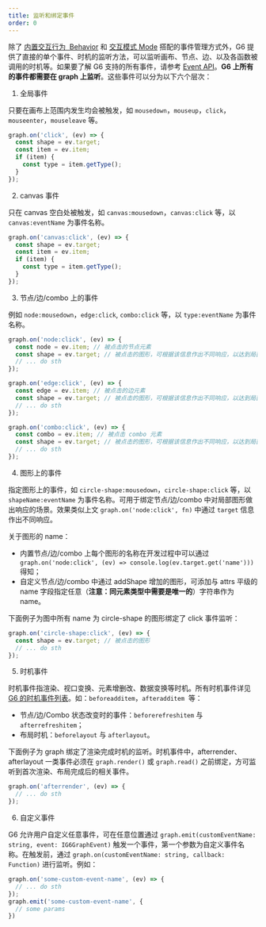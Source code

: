 ```yaml
---
title: 监听和绑定事件
order: 0
---
```


除了 [内置交互行为  Behavior](/zh/docs/manual/middle/states/default-behavior) 和 [交互模式 Mode](/zh/docs/manual/middle/states/mode) 搭配的事件管理方式外，G6 提供了直接的单个事件、时机的监听方法，可以监听画布、节点、边、以及各函数被调用的时机等。如果要了解 G6 支持的所有事件，请参考 [Event API](/zh/docs/api/Event)。**G6 上所有的事件都需要在 graph 上监听**。这些事件可以分为以下六个层次：

1. 全局事件

只要在画布上范围内发生均会被触发，如 `mousedown`，`mouseup`，`click`，`mouseenter`，`mouseleave` 等。

```javascript
graph.on('click', (ev) => {
  const shape = ev.target;
  const item = ev.item;
  if (item) {
    const type = item.getType();
  }
});
```

2. canvas 事件

只在 canvas 空白处被触发，如 `canvas:mousedown`，`canvas:click` 等，以`canvas:eventName` 为事件名称。

```javascript
graph.on('canvas:click', (ev) => {
  const shape = ev.target;
  const item = ev.item;
  if (item) {
    const type = item.getType();
  }
});
```

3. 节点/边/combo 上的事件

例如 `node:mousedown`，`edge:click`, `combo:click` 等，以 `type:eventName` 为事件名称。

```javascript
graph.on('node:click', (ev) => {
  const node = ev.item; // 被点击的节点元素
  const shape = ev.target; // 被点击的图形，可根据该信息作出不同响应，以达到局部响应效果
  // ... do sth
});

graph.on('edge:click', (ev) => {
  const edge = ev.item; // 被点击的边元素
  const shape = ev.target; // 被点击的图形，可根据该信息作出不同响应，以达到局部响应效果
  // ... do sth
});

graph.on('combo:click', (ev) => {
  const combo = ev.item; // 被点击 combo 元素
  const shape = ev.target; // 被点击的图形，可根据该信息作出不同响应，以达到局部响应效果
  // ... do sth
});
```

4. 图形上的事件

指定图形上的事件，如 `circle-shape:mousedown`，`circle-shape:click` 等，以 `shapeName:eventName` 为事件名称。可用于绑定节点/边/combo 中对局部图形做出响应的场景。效果类似上文 `graph.on('node:click', fn)` 中通过 `target` 信息作出不同响应。

关于图形的 name：
 - 内置节点/边/combo 上每个图形的名称在开发过程中可以通过 `graph.on('node:click', (ev) => console.log(ev.target.get('name')))` 得知；
 - 自定义节点/边/combo 中通过 addShape 增加的图形，可添加与 attrs 平级的 name 字段指定任意（**注意：同元素类型中需要是唯一的**）字符串作为 name。

下面例子为图中所有 name 为 circle-shape 的图形绑定了 click 事件监听：

```javascript
graph.on('circle-shape:click', (ev) => {
  const shape = ev.target; // 被点击的图形
  // ... do sth
});
```

5. 时机事件

时机事件指渲染、视口变换、元素增删改、数据变换等时机。所有时机事件详见 [G6 的时机事件列表](/zh/docs/api/Event#回调参数)。如：`beforeadditem`，`afteradditem`  等：
  - 节点/边/Combo 状态改变时的事件：`beforerefreshitem` 与 `afterrefreshitem`；
  - 布局时机：`beforelayout` 与 `afterlayout`。

下面例子为 graph 绑定了渲染完成时机的监听。时机事件中，afterrender、afterlayout 一类事件必须在 `graph.render()` 或 `graph.read()` 之前绑定，方可监听到首次渲染、布局完成后的相关事件。

```javascript
graph.on('afterrender', (ev) => {
  // ... do sth
});
```

6. 自定义事件

G6 允许用户自定义任意事件，可在任意位置通过 `graph.emit(customEventName: string, event: IG6GraphEvent)` 触发一个事件，第一个参数为自定义事件名称。在触发前，通过 `graph.on(customEventName: string, callback: Function)` 进行监听。例如：


```javascript
graph.on('some-custom-event-name', (ev) => {
  // ... do sth
});
graph.emit('some-custom-event-name', {
  // some params
})
```